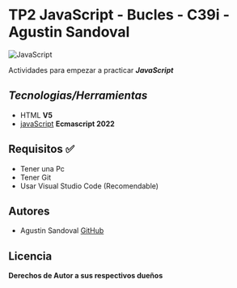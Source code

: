 # TP2 JavaScript - Bucles - C39i - Agustin Sandoval 

![JavaScript](https://blog.desafiolatam.com/wp-content/uploads/2020/11/JS.png)

Actividades para  empezar a practicar ***JavaScript***

## ***Tecnologias/Herramientas***

- HTML **V5**
- [javaScript](https://developer.mozilla.org/es/docs/Web/JavaScript) **Ecmascript 2022**

## Requisitos ✅

- Tener una Pc
- Tener Git
- Usar Visual Studio Code (Recomendable)

## Autores

- Agustin Sandoval [GitHub](https://github.com/Agustincomics)

##  Licencia

**Derechos de Autor a sus respectivos dueños**